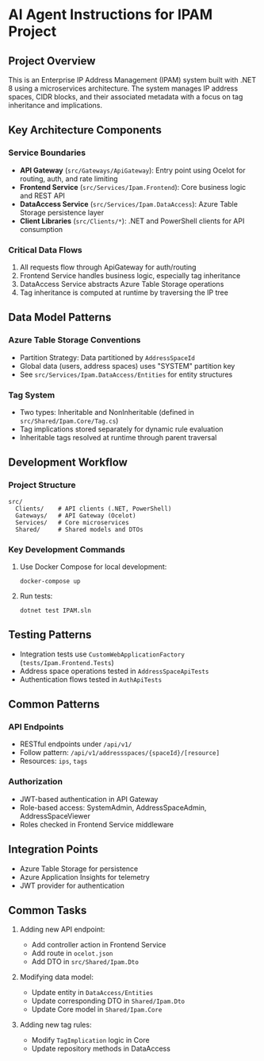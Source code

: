 # AI Agent Instructions for IPAM Project

## Project Overview
This is an Enterprise IP Address Management (IPAM) system built with .NET 8 using a microservices architecture. The system manages IP address spaces, CIDR blocks, and their associated metadata with a focus on tag inheritance and implications.

## Key Architecture Components

### Service Boundaries
- **API Gateway** (`src/Gateways/ApiGateway`): Entry point using Ocelot for routing, auth, and rate limiting
- **Frontend Service** (`src/Services/Ipam.Frontend`): Core business logic and REST API
- **DataAccess Service** (`src/Services/Ipam.DataAccess`): Azure Table Storage persistence layer
- **Client Libraries** (`src/Clients/*`): .NET and PowerShell clients for API consumption

### Critical Data Flows
1. All requests flow through ApiGateway for auth/routing
2. Frontend Service handles business logic, especially tag inheritance
3. DataAccess Service abstracts Azure Table Storage operations
4. Tag inheritance is computed at runtime by traversing the IP tree

## Data Model Patterns

### Azure Table Storage Conventions
- Partition Strategy: Data partitioned by `AddressSpaceId`
- Global data (users, address spaces) uses "SYSTEM" partition key
- See `src/Services/Ipam.DataAccess/Entities` for entity structures

### Tag System
- Two types: Inheritable and NonInheritable (defined in `src/Shared/Ipam.Core/Tag.cs`)
- Tag implications stored separately for dynamic rule evaluation
- Inheritable tags resolved at runtime through parent traversal

## Development Workflow

### Project Structure
```
src/
  Clients/    # API clients (.NET, PowerShell)
  Gateways/   # API Gateway (Ocelot)
  Services/   # Core microservices
  Shared/     # Shared models and DTOs
```

### Key Development Commands
1. Use Docker Compose for local development:
   ```
   docker-compose up
   ```
2. Run tests:
   ```
   dotnet test IPAM.sln
   ```

## Testing Patterns
- Integration tests use `CustomWebApplicationFactory` (`tests/Ipam.Frontend.Tests`)
- Address space operations tested in `AddressSpaceApiTests`
- Authentication flows tested in `AuthApiTests`

## Common Patterns

### API Endpoints
- RESTful endpoints under `/api/v1/`
- Follow pattern: `/api/v1/addressspaces/{spaceId}/[resource]`
- Resources: `ips`, `tags`

### Authorization
- JWT-based authentication in API Gateway
- Role-based access: SystemAdmin, AddressSpaceAdmin, AddressSpaceViewer
- Roles checked in Frontend Service middleware

## Integration Points
- Azure Table Storage for persistence
- Azure Application Insights for telemetry
- JWT provider for authentication

## Common Tasks
1. Adding new API endpoint:
   - Add controller action in Frontend Service
   - Add route in `ocelot.json`
   - Add DTO in `src/Shared/Ipam.Dto`
   
2. Modifying data model:
   - Update entity in `DataAccess/Entities`
   - Update corresponding DTO in `Shared/Ipam.Dto`
   - Update Core model in `Shared/Ipam.Core`

3. Adding new tag rules:
   - Modify `TagImplication` logic in Core
   - Update repository methods in DataAccess
